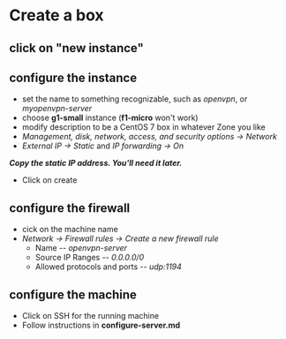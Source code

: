 # Create a box

## click on "new instance"

## configure the instance

- set the name to something recognizable, such as *openvpn*, or *myopenvpn-server*
- choose **g1-small** instance (**f1-micro** won't work)
- modify description to be a CentOS 7 box in whatever Zone you like
- *Management, disk, network, access, and security options -> Network*
- *External IP -> Static* and *IP forwarding -> On*

__*Copy the static IP address. You'll need it later.*__
- Click on create

## configure the firewall

- cick on the machine name
- *Network -> Firewall rules -> Create a new firewall rule*
    - Name -- *openvpn-server*
    - Source IP Ranges -- *0.0.0.0/0*
    - Allowed protocols and ports -- *udp:1194*

## configure the machine

- Click on SSH for the running machine
- Follow instructions in **configure-server.md**
